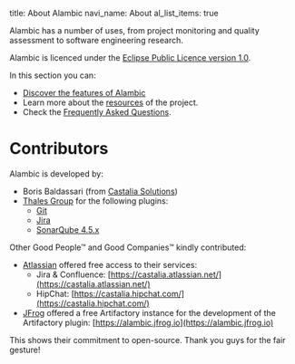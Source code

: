 title: About Alambic
navi_name: About
al_list_items: true


Alambic has a number of uses, from project monitoring and quality assessment to software engineering research.

Alambic is licenced under the [Eclipse Public Licence version 1.0](https://www.eclipse.org/legal/epl-v10.html).

In this section you can:

* [Discover the features of Alambic](/About/Features.html)
* Learn more about the [resources](/About/Community.html) of the project.
* Check the [Frequently Asked Questions](/About/FAQ.html).

# Contributors

Alambic is developed by:

* Boris Baldassari (from [Castalia Solutions](http://castalia.solutions/about.html))
* [Thales Group](https://www.thalesgroup.com) for the following plugins:
  * [Git](/Plugins/Pre/Git)
  * [Jira](/Plugins/Pre/Jira)
  * [SonarQube 4.5.x](/Plugins/Pre/SonarQube)

Other Good People&trade; and Good Companies&trade; kindly contributed:

* [Atlassian](https://www.atlassian.com/) offered free access to their services:
  * Jira &amp; Confluence: [https://castalia.atlassian.net/](https://castalia.atlassian.net/)
  * HipChat: [https://castalia.hipchat.com/](https://castalia.hipchat.com/)
* [JFrog](https://www.jfrog.com/) offered a free Artifactory instance for the development of the Artifactory plugin: [https://alambic.jfrog.io](https://alambic.jfrog.io)

This shows their commitment to open-source. Thank you guys for the fair gesture!
